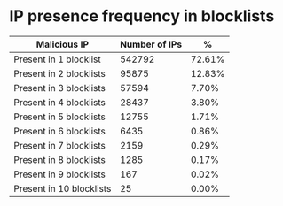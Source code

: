 # IP presence frequency in blocklists
| Malicious IP | Number of IPs | % |
|----|----|----|
| Present in 1 blocklist | 542792 | 72.61% |
| Present in 2 blocklists | 95875 | 12.83% |
| Present in 3 blocklists | 57594 | 7.70% |
| Present in 4 blocklists | 28437 | 3.80% |
| Present in 5 blocklists | 12755 | 1.71% |
| Present in 6 blocklists | 6435 | 0.86% |
| Present in 7 blocklists | 2159 | 0.29% |
| Present in 8 blocklists | 1285 | 0.17% |
| Present in 9 blocklists | 167 | 0.02% |
| Present in 10 blocklists | 25 | 0.00% |
